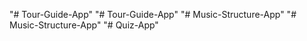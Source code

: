 "# Tour-Guide-App" 
"# Tour-Guide-App" 
"# Music-Structure-App" 
"# Music-Structure-App" 
"# Quiz-App" 
